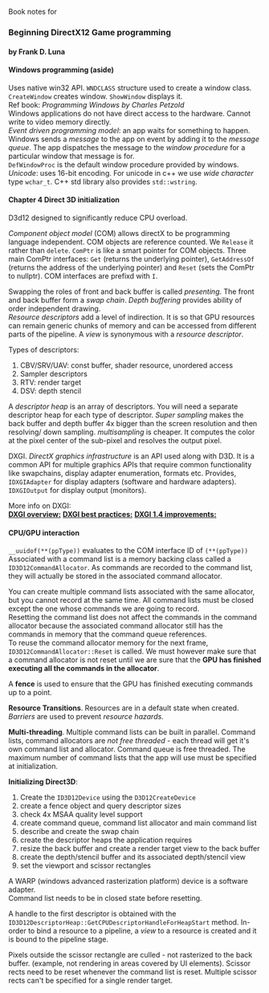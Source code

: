 Book notes for  
### Beginning DirectX12 Game programming
#### by Frank D. Luna


#### Windows programming (aside)

Uses native win32 API. `WNDCLASS` structure used to create a window class.  
`CreateWindow` creates window. `ShowWindow` displays it.  
Ref book: *Programming Windows by Charles Petzold*  
Windows applications do not have direct access to the hardware. Cannot write to video memory directly.   
*Event driven programming model*: an app waits for something to happen. Windows sends a *message* to the app on event by adding it to the *message queue*. The app dispatches the message to the *window procedure* for a particular window that message is for.  
`DefWindowProc` is the default window procedure provided by windows.
*Unicode*: uses 16-bit encoding. For unicode in c++ we use *wide character* type `wchar_t`. C++ std library also provides `std::wstring`.   

#### Chapter 4 Direct 3D initialization
D3d12 designed to significantly reduce CPU overload.  

*Component object model* (COM) allows directX to be programming language independent. COM objects are reference counted. We `Release` it rather than `delete`. `ComPtr` is like a smart pointer for COM objects. Three main ComPtr interfaces: `Get` (returns the underlying pointer), `GetAddressOf` (returns the address of the underlying pointer) and `Reset` (sets the ComPtr to nullptr). COM interfaces are prefixd with `I`.  

Swapping the roles of front and back buffer is called *presenting*. The front and back buffer form a *swap chain*. *Depth buffering* provides ability of order independent drawing.  
*Resource descriptors* add a level of indirection. It is so that GPU resources can remain generic chunks of memory and can be accessed from different parts of the pipeline. A *view* is synonymous with a *resource descriptor*.  

Types of descriptors:
1. CBV/SRV/UAV: const buffer, shader resource, unordered access
2. Sampler descriptors
3. RTV: render target
4. DSV: depth stencil

A *descriptor heap* is an array of descriptors. You will need a separate descriptor heap for each type of descriptor.
*Super sampling* makes the back buffer and depth buffer 4x bigger than the screen resolution and then resolving/ down sampling. *multisampling* is cheaper. It computes the color at the pixel center of the sub-pixel and resolves the output pixel.

DXGI. *DirectX graphics infrastructure* is an API used along with D3D. It is a common API for multiple graphics APIs that require common functionality like swapchains, display adapter enumeration, formats etc. Provides,  
`IDXGIAdapter` for display adapters (software and hardware adapters).  
`IDXGIOutput` for display output (monitors).  

More info on DXGI:  
[**DXGI overview:**](http://msdn.microsoft.com/en-us/library/windows/desktop/bb205075(v=vs.85).aspx)  
[**DXGI best practices:**](http://msdn.microsoft.com/en-us/library/windows/desktop/ee417025(v=vs.85).aspx)  
[**DXGI 1.4 improvements:**]( http://msdn.microsoft.com/en-us/library/windows/desktop/mt427784%28v=vs.85%29.aspx)  

#### CPU/GPU interaction

`__uuidof(**(ppType))` evaluates to the COM interface ID of `(**(ppType))`  
Associated with a command list is a memory backing class called a  `ID3D12CommandAllocator`. As commands are recorded to the command list, they will actually be stored in the associated command allocator.  

You can create multiple command lists associated with the same allocator, but you cannot record at the same time. All command lists must be closed except the one whose commands we are going to record.  
Resetting the command list does not affect the commands in the command allocator because the associated command allocator still has the commands in memory that the command queue references.  
To reuse the command allocator memory for the next frame, `ID3D12CommandAllocator::Reset` is called. We must however make sure that a command allocator is not reset until we are sure that the **GPU has finished executing all the commands in the allocator**.  

A **fence** is used to ensure that the GPU has finished executing commands up to a point.  

**Resource Transitions**. Resources are in a default state when created. *Barriers* are used to prevent *resource hazards*.

**Multi-threading**. Multiple command lists can be built in parallel. Command lists, command allocators are *not free threaded* - each thread will get it's own command list and allocator. Command queue is free threaded. The maximum number of command lists that the app will use must be specified at initialization.  

**Initializing Direct3D**:
1. Create the `ID3D12Device` using the `D3D12CreateDevice`
2. create a fence object and query descriptor sizes
3. check 4x MSAA quality level support
4. create command queue, command list allocator and main command list
5. describe and create the swap chain
6. create the descriptor heaps the application requires
7. resize the back buffer and create a render target view to the back buffer
8. create the depth/stencil buffer and its associated depth/stencil view
9. set the viewport and scissor rectangles


A WARP (windows advanced rasterization platform) device is a software adapter.  
Command list needs to be in closed state before resetting.  

A handle to the first descriptor is obtained with the `ID3D12DescriptorHeap::GetCPUDescriptorHandleForHeapStart` method.
In-order to bind a resource to a pipeline, a *view* to a resource is created and it is bound to the pipeline stage.  

Pixels outside the scissor rectangle are culled - not rasterized to the back buffer. (example, not rendering in areas covered by UI elements). Scissor rects need to be reset whenever the command list is reset. Multiple scissor rects can't be specified for a single render target.  
